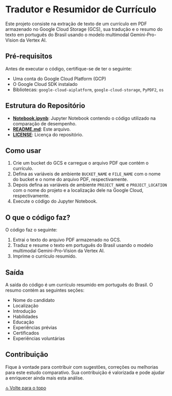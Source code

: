 # Tradutor e Resumidor de Currículo

Este projeto consiste na extração de texto de um currículo em PDF armazenado no Google Cloud Storage (GCS), sua tradução e o resumo do texto em português do Brasil usando o modelo multimodal Gemini-Pro-Vision da Vertex AI.

## Pré-requisitos

Antes de executar o código, certifique-se de ter o seguinte:

- Uma conta do Google Cloud Platform (GCP)
- O Google Cloud SDK instalado
- Bibliotecas: `google-cloud-aiplatform`, `google-cloud-storage`, `PyPDF2`, `os`

## Estrutura do Repositório

- **[Notebook.ipynb](tradutorResumidorCurriculo/tradutor_resumidor_de_curriculos.ipynb)**: Jupyter Notebook contendo o código utilizado na comparação de desempenho.
- **[README.md](tradutorResumidorCurriculo/README.md)**: Este arquivo.
- **[LICENSE](LICENSE)**: Licença do repositório.

## Como usar

1. Crie um bucket do GCS e carregue o arquivo PDF que contém o currículo.
2. Defina as variáveis de ambiente `BUCKET_NAME` e `FILE_NAME` com o nome do bucket e o nome do arquivo PDF, respectivamente.
3. Depois defina as variáveis de ambiente `PROJECT_NAME` e `PROJECT_LOCATION` com o nome do projeto e a localização dele na Google Cloud, respectivamente.
4. Execute o código do Jupyter Notebook.

## O que o código faz?

O código faz o seguinte:

1. Extrai o texto do arquivo PDF armazenado no GCS.
2. Traduz e resume o texto em português do Brasil usando o modelo multimodal Gemini-Pro-Vision da Vertex AI.
3. Imprime o currículo resumido.

## Saída

A saída do código é um currículo resumido em português do Brasil. O resumo contém as seguintes seções:

- Nome do candidato
- Localização
- Introdução
- Habilidades
- Educação
- Experiências prévias
- Certificados
- Experiências voluntárias

## Contribuição

Fique à vontade para contribuir com sugestões, correções ou melhorias para este estudo comparativo. Sua contribuição é valorizada e pode ajudar a enriquecer ainda mais esta análise.

<a href="#top">🔝 Volte para o topo</a>
